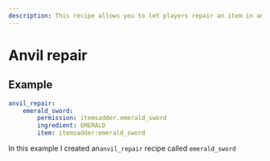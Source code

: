 ```yaml
---
description: This recipe allows you to let players repair an item in anvil using a material
---
```


# Anvil repair

## Example

```yaml
anvil_repair:
    emerald_sword:
        permission: itemsadder.emerald_sword
        ingredient: EMERALD
        item: itemsadder:emerald_sword
```

In this example I created an`anvil_repair` recipe called `emerald_sword`

